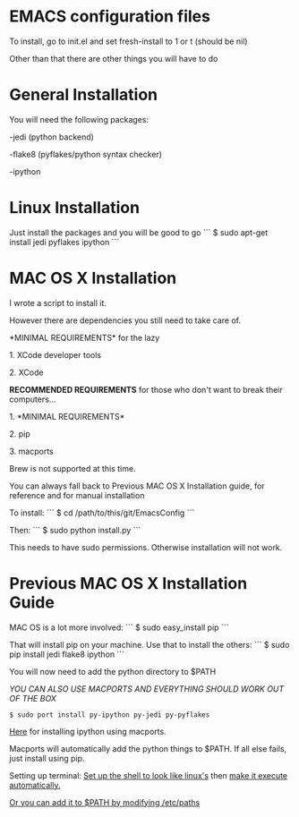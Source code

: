 # EMACS configuration files

<p>To install, go to init.el and set fresh-install to 1 or t (should be nil)
<p>Other than that there are other things you will have to do

# General Installation
<p>You will need the following packages:
	   <p>-jedi (python backend)
	   <p>-flake8 (pyflakes/python syntax checker)
	   <p>-ipython

# Linux Installation
<p> Just install the packages and you will be good to go
```
$ sudo apt-get install jedi pyflakes ipython
```

# MAC OS X Installation
<p> I wrote a script to install it.
<p> However there are dependencies you still need to take care of.

<p>*MINIMAL REQUIREMENTS* for the lazy<br>
<p>1. XCode developer tools
<p>2. XCode

<p><b>RECOMMENDED REQUIREMENTS</b> for those who don't want to break their computers...<br>
<p>1. *MINIMAL REQUIREMENTS*
<p>2. pip
<p>3. macports
<p>Brew is not supported at this time.

<p>You can always fall back to Previous MAC OS X Installation guide, for reference and for manual installation

<p>To install:
```
$ cd /path/to/this/git/EmacsConfig
```
<p> Then:
```
$ sudo python install.py
```

<p>This needs to have sudo permissions. Otherwise installation will not work.


# Previous MAC OS X Installation Guide
<p> MAC OS is a lot more involved:
```
$ sudo easy_install pip
```
<p> That will install pip on your machine. Use that to install the others:
```
$ sudo pip install jedi flake8 ipython
```
<p> You will now need to add the python directory to $PATH

*YOU CAN ALSO USE MACPORTS AND EVERYTHING SHOULD WORK OUT OF THE BOX*
```
$ sudo port install py-ipython py-jedi py-pyflakes 
```
<a href="https://astrofrog.github.io/macports-python/">Here</a> for installing ipython using macports.
<p>Macports will automatically add the python things to $PATH. If all else fails, just install using pip.

Setting up terminal:
<a href="http://superuser.com/questions/239994/how-to-have-full-directory-path-always-shown-in-mac-terminal-like-linux-termina">Set up the shell to look like linux's</a> then <a href="http://stackoverflow.com/questions/958194/how-to-make-emacs-shell-execute-init-file-automatically">make it execute automatically.

<p> Or you can add it to $PATH by modifying /etc/paths

